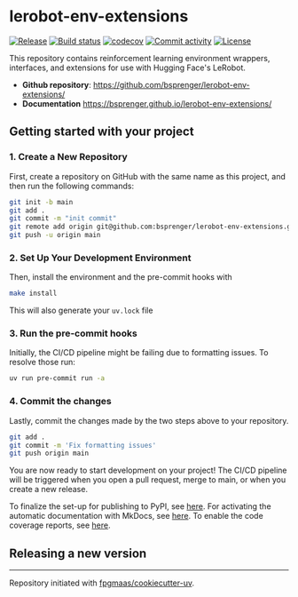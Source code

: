 # lerobot-env-extensions

[![Release](https://img.shields.io/github/v/release/bsprenger/lerobot-env-extensions)](https://img.shields.io/github/v/release/bsprenger/lerobot-env-extensions)
[![Build status](https://img.shields.io/github/actions/workflow/status/bsprenger/lerobot-env-extensions/main.yml?branch=main)](https://github.com/bsprenger/lerobot-env-extensions/actions/workflows/main.yml?query=branch%3Amain)
[![codecov](https://codecov.io/gh/bsprenger/lerobot-env-extensions/branch/main/graph/badge.svg)](https://codecov.io/gh/bsprenger/lerobot-env-extensions)
[![Commit activity](https://img.shields.io/github/commit-activity/m/bsprenger/lerobot-env-extensions)](https://img.shields.io/github/commit-activity/m/bsprenger/lerobot-env-extensions)
[![License](https://img.shields.io/github/license/bsprenger/lerobot-env-extensions)](https://img.shields.io/github/license/bsprenger/lerobot-env-extensions)

This repository contains reinforcement learning environment wrappers, interfaces, and extensions for use with Hugging Face's LeRobot.

- **Github repository**: <https://github.com/bsprenger/lerobot-env-extensions/>
- **Documentation** <https://bsprenger.github.io/lerobot-env-extensions/>

## Getting started with your project

### 1. Create a New Repository

First, create a repository on GitHub with the same name as this project, and then run the following commands:

```bash
git init -b main
git add .
git commit -m "init commit"
git remote add origin git@github.com:bsprenger/lerobot-env-extensions.git
git push -u origin main
```

### 2. Set Up Your Development Environment

Then, install the environment and the pre-commit hooks with

```bash
make install
```

This will also generate your `uv.lock` file

### 3. Run the pre-commit hooks

Initially, the CI/CD pipeline might be failing due to formatting issues. To resolve those run:

```bash
uv run pre-commit run -a
```

### 4. Commit the changes

Lastly, commit the changes made by the two steps above to your repository.

```bash
git add .
git commit -m 'Fix formatting issues'
git push origin main
```

You are now ready to start development on your project!
The CI/CD pipeline will be triggered when you open a pull request, merge to main, or when you create a new release.

To finalize the set-up for publishing to PyPI, see [here](https://fpgmaas.github.io/cookiecutter-uv/features/publishing/#set-up-for-pypi).
For activating the automatic documentation with MkDocs, see [here](https://fpgmaas.github.io/cookiecutter-uv/features/mkdocs/#enabling-the-documentation-on-github).
To enable the code coverage reports, see [here](https://fpgmaas.github.io/cookiecutter-uv/features/codecov/).

## Releasing a new version



---

Repository initiated with [fpgmaas/cookiecutter-uv](https://github.com/fpgmaas/cookiecutter-uv).
